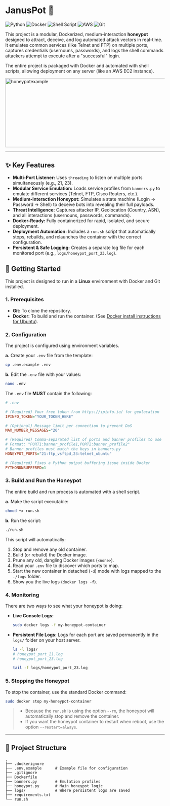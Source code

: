 # JanusPot 🍯

![Python](https://img.shields.io/badge/Python-3.12-3776AB?logo=python&logoColor=white)
![Docker](https://img.shields.io/badge/Docker-20.10-2496ED?logo=docker&logoColor=white)
![Shell Script](https://img.shields.io/badge/Shell_Script-GNU_Bash-4EAA25?logo=gnubash&logoColor=white)
![AWS](https://img.shields.io/badge/AWS-EC2-FF9900?logo=amazonaws&logoColor=white)
![Git](https://img.shields.io/badge/Git-F05032?logo=git&logoColor=white)

This project is a modular, Dockerized, medium-interaction **honeypot** designed to attract, deceive, and log automated attack vectors in real-time. It emulates common services (like Telnet and FTP) on multiple ports, captures credentials (usernouns, passwords), and logs the shell commands attackers attempt to execute after a "successful" login.

The entire project is packaged with Docker and automated with shell scripts, allowing deployment on any server (like an AWS EC2 instance).

<img width="1450" height="218" alt="honeypotexample" src="https://github.com/user-attachments/assets/5339b6e2-9371-4525-bcf0-9e38e4d20b12" />

---

## ✨ Key Features

* **Multi-Port Listener:** Uses `threading` to listen on multiple ports simultaneously (e.g., 21, 23).
* **Modular Service Emulation:** Loads service profiles from `banners.py` to emulate different services (Telnet, FTP, Cisco Routers, etc.).
* **Medium-Interaction Honeypot:** Simulates a state machine (Login -> Password -> Shell) to deceive bots into revealing their full payloads.
* **Threat Intelligence:** Captures attacker IP, Geolocation (Country, ASN), and all interactions (usernouns, passwords, commands).
* **Docker-Ready:** Fully containerized for rapid, isolated, and secure deployment.
* **Deployment Automation:** Includes a `run.sh` script that automatically stops, rebuilds, and relaunches the container with the correct configuration.
* **Persistent & Safe Logging:** Creates a separate log file for each monitored port (e.g., `logs/honeypot_port_23.log`).

## 🚀 Getting Started

This project is designed to run in a **Linux** environment with Docker and Git installed.

### 1. Prerequisites

* **Git:** To clone the repository.
* **Docker:** To build and run the container. (See [Docker install instructions for Ubuntu](https://docs.docker.com/engine/install/ubuntu/)).

### 2. Configuration

The project is configured using environment variables.

**a.** Create your `.env` file from the template:
```bash
cp .env.example .env
```

**b.** Edit the `.env` file with your values:
```bash
nano .env
```

The `.env` file **MUST** contain the following:

```ini
# .env

# (Required) Your free token from https://ipinfo.io/ for geolocation
IPINFO_TOKEN="YOUR_TOKEN_HERE"

# (Optional) Message limit per connection to prevent DoS
MAX_NUMBER_MESSAGES="20"

# (Required) Comma-separated list of ports and banner profiles to use
# Format: "PORT1:banner_profile1,PORT2:banner_profile2"
# Banner profiles must match the keys in banners.py
HONEYPOT_PORTS="21:ftp_vsftpd,23:telnet_ubuntu"

# (Required) Fixes a Python output buffering issue inside Docker
PYTHONUNBUFFERED=1
```

### 3. Build and Run the Honeypot

The entire build and run process is automated with a shell script.

**a.** Make the script executable:
```bash
chmod +x run.sh
```

**b.** Run the script:
```bash
./run.sh
```

This script will automatically:
1.  Stop and remove any old container.
2.  Build (or rebuild) the Docker image.
3.  Prune any old, dangling Docker images (`<none>`).
4.  Read your `.env` file to discover which ports to map.
5.  Start the new container in detached (`-d`) mode with logs mapped to the `./logs` folder.
6.  Show you the live logs (`docker logs -f`).

### 4. Monitoring

There are two ways to see what your honeypot is doing:

* **Live Console Logs:**
    ```bash
    sudo docker logs -f my-honeypot-container
    ```
* **Persistent File Logs:**
    Logs for each port are saved permanently in the `logs/` folder on your host server.
    ```bash
    ls -l logs/
    # honeypot_port_21.log
    # honeypot_port_23.log

    tail -f logs/honeypot_port_23.log
    ```

### 5. Stopping the Honeypot

To stop the container, use the standard Docker command:
```bash
sudo docker stop my-honeypot-container
```
> - Because the `run.sh` is using the option `--rm`, the honeypot will automatically stop and remove the container.
> - If you want the honeypot container to restart when reboot, use the option `--restart=always`.

---

## 📁 Project Structure

```
.
├── .dockerignore     
├── .env.example      # Example file for configuration
├── .gitignore        
├── Dockerfile        
├── banners.py        # Emulation profiles
├── honeypot.py       # Main honeypot logic
├── logs/             # Where persistent logs are saved
├── requirements.txt  
└── run.sh            
```
